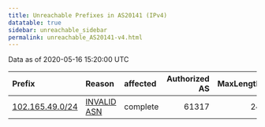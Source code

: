 ```yaml
---
title: Unreachable Prefixes in AS20141 (IPv4)
datatable: true
sidebar: unreachable_sidebar
permalink: unreachable_AS20141-v4.html
---
```


Data as of 2020-05-16 15:20:00 UTC


<div class="datatable-begin"></div>

| Prefix                                                   | Reason                                                                                                 | affected   |   Authorized AS |   MaxLength | Anchor                                           |   unreachable /24s |
|:---------------------------------------------------------|:-------------------------------------------------------------------------------------------------------|:-----------|----------------:|------------:|:-------------------------------------------------|-------------------:|
| [102.165.49.0/24](https://stat.ripe.net/102.165.49.0/24) | [INVALID ASN](https://rpki-validator.ripe.net/announcement-preview?asn=AS20141&prefix=102.165.49.0/24) | complete   |           61317 |          24 | [AfriNIC](unreachable_AfriNIC_RPKI_Root-v4.html) |                  1 |

<div class="datatable-end"></div>